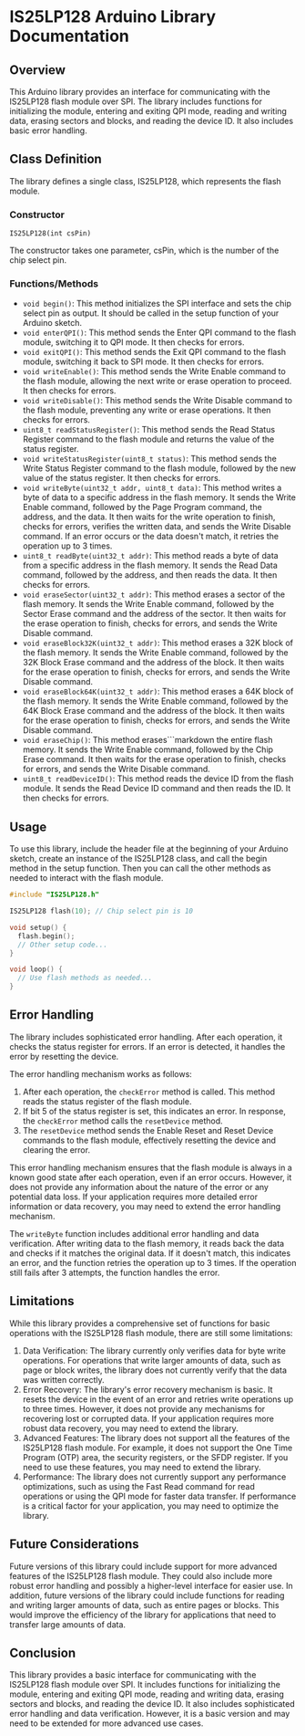 # IS25LP128 Arduino Library Documentation

## Overview
This Arduino library provides an interface for communicating with the IS25LP128 flash module over SPI. The library includes functions for initializing the module, entering and exiting QPI mode, reading and writing data, erasing sectors and blocks, and reading the device ID. It also includes basic error handling.

## Class Definition
The library defines a single class, IS25LP128, which represents the flash module.

### Constructor
`IS25LP128(int csPin)`

The constructor takes one parameter, csPin, which is the number of the chip select pin.

### Functions/Methods
- `void begin()`: This method initializes the SPI interface and sets the chip select pin as output. It should be called in the setup function of your Arduino sketch.
- `void enterQPI()`: This method sends the Enter QPI command to the flash module, switching it to QPI mode. It then checks for errors.
- `void exitQPI()`: This method sends the Exit QPI command to the flash module, switching it back to SPI mode. It then checks for errors.
- `void writeEnable()`: This method sends the Write Enable command to the flash module, allowing the next write or erase operation to proceed. It then checks for errors.
- `void writeDisable()`: This method sends the Write Disable command to the flash module, preventing any write or erase operations. It then checks for errors.
- `uint8_t readStatusRegister()`: This method sends the Read Status Register command to the flash module and returns the value of the status register.
- `void writeStatusRegister(uint8_t status)`: This method sends the Write Status Register command to the flash module, followed by the new value of the status register. It then checks for errors.
- `void writeByte(uint32_t addr, uint8_t data)`: This method writes a byte of data to a specific address in the flash memory. It sends the Write Enable command, followed by the Page Program command, the address, and the data. It then waits for the write operation to finish, checks for errors, verifies the written data, and sends the Write Disable command. If an error occurs or the data doesn't match, it retries the operation up to 3 times.
- `uint8_t readByte(uint32_t addr)`: This method reads a byte of data from a specific address in the flash memory. It sends the Read Data command, followed by the address, and then reads the data. It then checks for errors.
- `void eraseSector(uint32_t addr)`: This method erases a sector of the flash memory. It sends the Write Enable command, followed by the Sector Erase command and the address of the sector. It then waits for the erase operation to finish, checks for errors, and sends the Write Disable command.
- `void eraseBlock32K(uint32_t addr)`: This method erases a 32K block of the flash memory. It sends the Write Enable command, followed by the 32K Block Erase command and the address of the block. It then waits for the erase operation to finish, checks for errors, and sends the Write Disable command.
- `void eraseBlock64K(uint32_t addr)`: This method erases a 64K block of the flash memory. It sends the Write Enable command, followed by the 64K Block Erase command and the address of the block. It then waits for the erase operation to finish, checks for errors, and sends the Write Disable command.
- `void eraseChip()`: This method erases```markdown
the entire flash memory. It sends the Write Enable command, followed by the Chip Erase command. It then waits for the erase operation to finish, checks for errors, and sends the Write Disable command.
- `uint8_t readDeviceID()`: This method reads the device ID from the flash module. It sends the Read Device ID command and then reads the ID. It then checks for errors.

## Usage
To use this library, include the header file at the beginning of your Arduino sketch, create an instance of the IS25LP128 class, and call the begin method in the setup function. Then you can call the other methods as needed to interact with the flash module.

```cpp
#include "IS25LP128.h"

IS25LP128 flash(10); // Chip select pin is 10

void setup() {
  flash.begin();
  // Other setup code...
}

void loop() {
  // Use flash methods as needed...
}
```

## Error Handling
The library includes sophisticated error handling. After each operation, it checks the status register for errors. If an error is detected, it handles the error by resetting the device.

The error handling mechanism works as follows:
1. After each operation, the `checkError` method is called. This method reads the status register of the flash module.
2. If bit 5 of the status register is set, this indicates an error. In response, the `checkError` method calls the `resetDevice` method.
3. The `resetDevice` method sends the Enable Reset and Reset Device commands to the flash module, effectively resetting the device and clearing the error.

This error handling mechanism ensures that the flash module is always in a known good state after each operation, even if an error occurs. However, it does not provide any information about the nature of the error or any potential data loss. If your application requires more detailed error information or data recovery, you may need to extend the error handling mechanism.

The `writeByte` function includes additional error handling and data verification. After writing data to the flash memory, it reads back the data and checks if it matches the original data. If it doesn't match, this indicates an error, and the function retries the operation up to 3 times. If the operation still fails after 3 attempts, the function handles the error.

## Limitations
While this library provides a comprehensive set of functions for basic operations with the IS25LP128 flash module, there are still some limitations:
1. Data Verification: The library currently only verifies data for byte write operations. For operations that write larger amounts of data, such as page or block writes, the library does not currently verify that the data was written correctly.
2. Error Recovery: The library's error recovery mechanism is basic. It resets the device in the event of an error and retries write operations up to three times. However, it does not provide any mechanisms for recovering lost or corrupted data. If your application requires more robust data recovery, you may need to extend the library.
3. Advanced Features: The library does not support all the features of the IS25LP128 flash module. For example, it does not support the One Time Program (OTP) area, the security registers, or the SFDP register. If you need to use these features, you may need to extend the library.
4. Performance: The library does not currently support any performance optimizations, such as using the Fast Read command for read operations or using the QPI mode for faster data transfer. If performance is a critical factor for your application, you may need to optimize the library.

## Future Considerations
Future versions of this library could include support for more advanced features of the IS25LP128 flash module. They could also include more robust error handling and possibly a higher-level interface for easier use. In addition, future versions of the library could include functions for reading and writing larger amounts of data, such as entire pages or blocks. This would improve the efficiency of the library for applications that need to transfer large amounts of data.

## Conclusion
This library provides a basic interface for communicating with the IS25LP128 flash module over SPI. It includes functions for initializing the module, entering and exiting QPI mode, reading and writing data, erasing sectors and blocks, and reading the device ID. It also includes sophisticated error handling and data verification. However, it is a basic version and may need to be extended for more advanced use cases.
